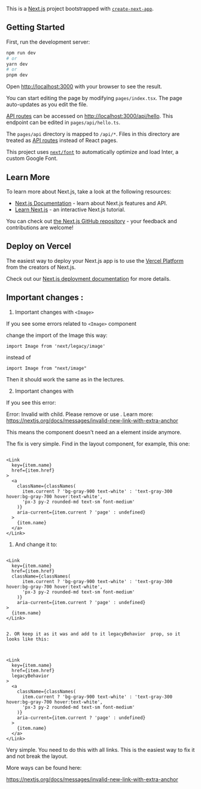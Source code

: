 This is a [Next.js](https://nextjs.org/) project bootstrapped with [`create-next-app`](https://github.com/vercel/next.js/tree/canary/packages/create-next-app).

## Getting Started

First, run the development server:

```bash
npm run dev
# or
yarn dev
# or
pnpm dev
```

Open [http://localhost:3000](http://localhost:3000) with your browser to see the result.

You can start editing the page by modifying `pages/index.tsx`. The page auto-updates as you edit the file.

[API routes](https://nextjs.org/docs/api-routes/introduction) can be accessed on [http://localhost:3000/api/hello](http://localhost:3000/api/hello). This endpoint can be edited in `pages/api/hello.ts`.

The `pages/api` directory is mapped to `/api/*`. Files in this directory are treated as [API routes](https://nextjs.org/docs/api-routes/introduction) instead of React pages.

This project uses [`next/font`](https://nextjs.org/docs/basic-features/font-optimization) to automatically optimize and load Inter, a custom Google Font.

## Learn More

To learn more about Next.js, take a look at the following resources:

- [Next.js Documentation](https://nextjs.org/docs) - learn about Next.js features and API.
- [Learn Next.js](https://nextjs.org/learn) - an interactive Next.js tutorial.

You can check out [the Next.js GitHub repository](https://github.com/vercel/next.js/) - your feedback and contributions are welcome!

## Deploy on Vercel

The easiest way to deploy your Next.js app is to use the [Vercel Platform](https://vercel.com/new?utm_medium=default-template&filter=next.js&utm_source=create-next-app&utm_campaign=create-next-app-readme) from the creators of Next.js.

Check out our [Next.js deployment documentation](https://nextjs.org/docs/deployment) for more details.

## Important changes :

1. Important changes with `<Image>`

If you see some errors related to `<Image>` component

change the import of the Image this way:

```
import Image from 'next/legacy/image'
```

instead of

```
import Image from "next/image"
```

Then it should work the same as in the lectures.

2. Important changes with <Link>

If you see this error:

Error: Invalid <Link> with <a> child. Please remove <a> or use <Link legacyBehavior>. Learn more: https://nextjs.org/docs/messages/invalid-new-link-with-extra-anchor

This means the <Link> component doesn't need an a element inside anymore.

The fix is very simple. Find in the layout <Link> component, for example, this one:

```

<Link
  key={item.name}
  href={item.href}
>
  <a
    className={classNames(
      item.current ? 'bg-gray-900 text-white' : 'text-gray-300 hover:bg-gray-700 hover:text-white',
      'px-3 py-2 rounded-md text-sm font-medium'
    )}
    aria-current={item.current ? 'page' : undefined}
  >
    {item.name}
  </a>
</Link>

```

1. And change it to:

```

<Link
  key={item.name}
  href={item.href}
  className={classNames(
      item.current ? 'bg-gray-900 text-white' : 'text-gray-300 hover:bg-gray-700 hover:text-white',
      'px-3 py-2 rounded-md text-sm font-medium'
    )}
    aria-current={item.current ? 'page' : undefined}
>
  {item.name}
</Link>


2. OR keep it as it was and add to it legacyBehavior  prop, so it looks like this:



<Link
  key={item.name}
  href={item.href}
  legacyBehavior
>
  <a
    className={classNames(
      item.current ? 'bg-gray-900 text-white' : 'text-gray-300 hover:bg-gray-700 hover:text-white',
      'px-3 py-2 rounded-md text-sm font-medium'
    )}
    aria-current={item.current ? 'page' : undefined}
  >
    {item.name}
  </a>
</Link>

```

Very simple. You need to do this with all links. This is the easiest way to fix it and not break the layout.

More ways can be found here:

https://nextjs.org/docs/messages/invalid-new-link-with-extra-anchor
